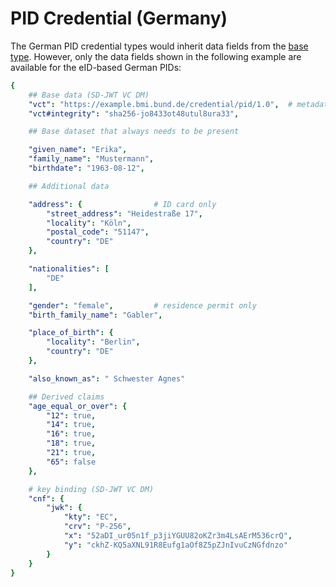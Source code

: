 # PID Credential (Germany)

The German PID credential types would inherit data fields from the [base
type](../PID-base/). However, only the data fields shown in the following
example are available for the eID-based German PIDs:

```yaml
{
    ## Base data (SD-JWT VC DM)
    "vct": "https://example.bmi.bund.de/credential/pid/1.0",  # metadata would define this as an extension of the base type https://example.eudi.eu/credential/pid/1.0
    "vct#integrity": "sha256-jo8433ot48utul8ura33",

    ## Base dataset that always needs to be present

    "given_name": "Erika",
    "family_name": "Mustermann",
    "birthdate": "1963-08-12",

    ## Additional data

    "address": {                # ID card only
        "street_address": "Heidestraße 17",
        "locality": "Köln",
        "postal_code": "51147",
        "country": "DE"
    },

    "nationalities": [
        "DE"
    ],

    "gender": "female",         # residence permit only
    "birth_family_name": "Gabler",

    "place_of_birth": {
        "locality": "Berlin",
        "country": "DE"
    },

    "also_known_as": " Schwester Agnes"

    ## Derived claims
    "age_equal_or_over": {
        "12": true,
        "14": true,
        "16": true,
        "18": true,
        "21": true,
        "65": false
    },

    # key binding (SD-JWT VC DM)
    "cnf": {
        "jwk": {
            "kty": "EC",
            "crv": "P-256",
            "x": "52aDI_ur05n1f_p3jiYGUU82oKZr3m4LsAErM536crQ",
            "y": "ckhZ-KQ5aXNL91R8Eufg1aOf8Z5pZJnIvuCzNGfdnzo"
        }
    }
}
```
